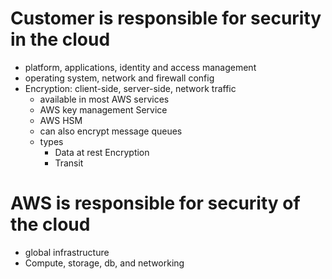 # Customer is responsible for security in the cloud
- platform, applications, identity and access management
- operating system, network and firewall config
- Encryption: client-side, server-side, network traffic
	- available in most AWS services
	- AWS key management Service
	- AWS HSM
	- can also encrypt message queues
	- types
		-  Data at rest Encryption
		- Transit
# AWS is responsible for security of the cloud
- global infrastructure
- Compute, storage, db, and networking